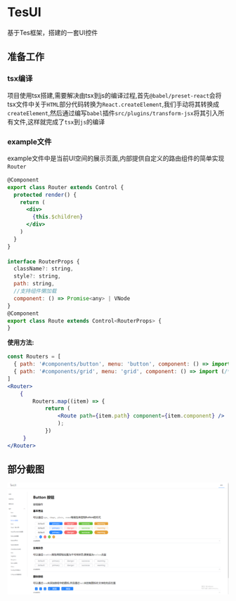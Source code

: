 # TesUI
基于Tes框架，搭建的一套UI控件
## 准备工作
### tsx编译
项目使用tsx搭建,需要解决由tsx到js的编译过程,首先`@babel/preset-react`会将tsx文件中关于`HTML`部分代码转换为`React.createElement`,我们手动将其转换成`createElement`,然后通过编写`babel`插件`src/plugins/transform-jsx`将其引入所有文件,这样就完成了`tsx`到`js`的编译
### example文件
example文件中是当前UI空间的展示页面,内部提供自定义的路由组件的简单实现`Router`
```jsx
@Component
export class Router extends Control {
  protected render() {
    return (
      <div>
        {this.$children}
      </div>
    )
  }
}

interface RouterProps {
  className?: string,
  style?: string,
  path: string,
  //支持组件懒加载
  component: () => Promise<any> | VNode 
}
@Component
export class Route extends Control<RouterProps> {
}
```
**使用方法:**
```jsx
const Routers = [
  { path: '#components/button', menu: 'button', component: () => import (/* webpackChunkName: "ui-Button" */"./Button/index") },
  { path: '#components/grid', menu: 'grid', component: () => import (/* webpackChunkName: "ui-Grid" */"./Grid/index") }
]
<Router>
    {
        Routers.map((item) => {
            return (
                <Route path={item.path} component={item.component} />
                );
            })
     }
</Router>
```

## 部分截图
![avatar](./screenshots/button.png)